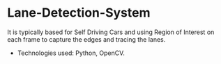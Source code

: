 # Lane-Detection-System

It is typically based for Self Driving Cars and using Region of Interest on each frame to capture the edges and tracing the lanes.

- Technologies used: Python, OpenCV.
